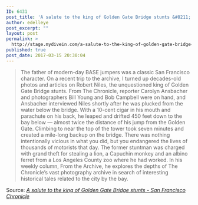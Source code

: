 ```yaml
---
ID: 6431
post_title: 'A salute to the king of Golden Gate Bridge stunts &#8211; San Francisco Chronicle'
author: edelleye
post_excerpt: ""
layout: post
permalink: >
  http://stage.mydivein.com/a-salute-to-the-king-of-golden-gate-bridge-stunts-san-francisco-chronicle/
published: true
post_date: 2017-03-15 20:30:04
---
```

<blockquote><a href="http://www.sfchronicle.com/thetake/article/A-salute-to-the-king-of-Golden-Gate-Bridge-stunts-11001038.php"><img class="alignnone size-full" src="http://stage.mydivein.com/wp-content/uploads/2017/03/920x920-1.jpg" alt="" /></a>The father of modern-day BASE jumpers was a classic San Francisco character. On a recent trip to the archive, I turned up decades-old photos and articles on Robert Niles, the unquestioned king of Golden Gate Bridge stunts. From The Chronicle, reporter Carolyn Ansbacher and photographers Bill Young and Bob Campbell were on hand, and Ansbacher interviewed Niles shortly after he was plucked from the water below the bridge. With a 10-cent cigar in his mouth and parachute on his back, he leaped and drifted 450 feet down to the bay below — almost twice the distance of his jump from the Golden Gate. Climbing to near the top of the tower took seven minutes and created a mile-long backup on the bridge. There was nothing intentionally vicious in what you did, but you endangered the lives of thousands of motorists that day. The former stuntman was charged with grand theft for stealing a lion, a Capuchin monkey and an albino ferret from a Los Angeles County zoo where he had worked. In his weekly column, From the Archive, he explores the depths of The Chronicle’s vast photography archive in search of interesting historical tales related to the city by the bay.</blockquote>
Source: <em><a href="http://www.sfchronicle.com/thetake/article/A-salute-to-the-king-of-Golden-Gate-Bridge-stunts-11001038.php">A salute to the king of Golden Gate Bridge stunts - San Francisco Chronicle</a></em>